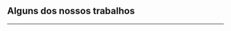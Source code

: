 ﻿## Alguns dos nossos trabalhos
---

<div>
    <vi-grid class="layout horizontal center-center">
        <vi-lightbox img="static/images/residencial1.JPG" thumb="static/images/residencial1_thumb.JPG" group="portfolio" class="vi-grid-cell vi-grid-cell--4-col vi-grid-cell--4-col-tablet"></vi-lightbox>
        <vi-lightbox img="static/images/residencial2.JPG" thumb="static/images/residencial2_thumb.JPG" group="portfolio" class="vi-grid-cell vi-grid-cell--4-col vi-grid-cell--4-col-tablet"></vi-lightbox>
        <vi-lightbox img="static/images/residencial3.JPG" thumb="static/images/residencial3_thumb.JPG" group="portfolio" class="vi-grid-cell vi-grid-cell--4-col vi-grid-cell--4-col-tablet"></vi-lightbox>
        <vi-lightbox img="static/images/residencial4.JPG" thumb="static/images/residencial4_thumb.JPG" group="portfolio" class="vi-grid-cell vi-grid-cell--4-col vi-grid-cell--4-col-tablet"></vi-lightbox>
        <vi-lightbox img="static/images/comercial1.JPG" thumb="static/images/comercial1_thumb.JPG" group="portfolio" class="vi-grid-cell vi-grid-cell--4-col vi-grid-cell--4-col-tablet"></vi-lightbox>
        <vi-lightbox img="static/images/comercial2.JPG" thumb="static/images/comercial2_thumb.JPG" group="portfolio" class="vi-grid-cell vi-grid-cell--4-col vi-grid-cell--4-col-tablet"></vi-lightbox>
        <vi-lightbox img="static/images/comercial3.JPG" thumb="static/images/comercial3_thumb.JPG" group="portfolio" class="vi-grid-cell vi-grid-cell--4-col vi-grid-cell--4-col-tablet"></vi-lightbox>
    </vi-grid>
</div>
